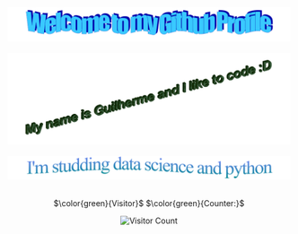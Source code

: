 <!-- "Hero" Header -->
<div align="center">
  <img src="https://github.com/previdiguy/previdiguy/blob/main/images/welcome.png?raw=true" style="max-width: 100%;" alt="Welcome to my Github Profile" />
  <br />
  <br />
  
 <img src="https://github.com/previdiguy/previdiguy/blob/main/images/name.png?raw=true" style="max-width: 100%;" alt="My Name is" />

 <br />
  <br />

<img src="https://github.com/previdiguy/previdiguy/blob/main/images/about.png?raw=true" style="max-width: 100%;" alt="studding" />
 
<!-- Footer -->
<br />
  <br />
<div align="center">

$\color{green}{Visitor}$ $\color{green}{Counter:}$


![Visitor Count](https://profile-counter.glitch.me/previdiguy/count.svg)

</div>
